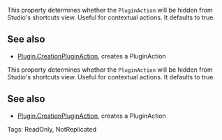 This property determines whether the `PluginAction` will be hidden from Studio's shortcuts view. Useful for contextual actions. It defaults to true.

## See also

  - [Plugin.CreationPluginAction](https://developer.roblox.com/search#stq=CreationPluginAction), creates a PluginAction
	
This property determines whether the `PluginAction` will be hidden from Studio's shortcuts view. Useful for contextual actions. It defaults to true.

## See also

  - [Plugin.CreationPluginAction](https://developer.roblox.com/search#stq=CreationPluginAction), creates a PluginAction

Tags: ReadOnly, NotReplicated